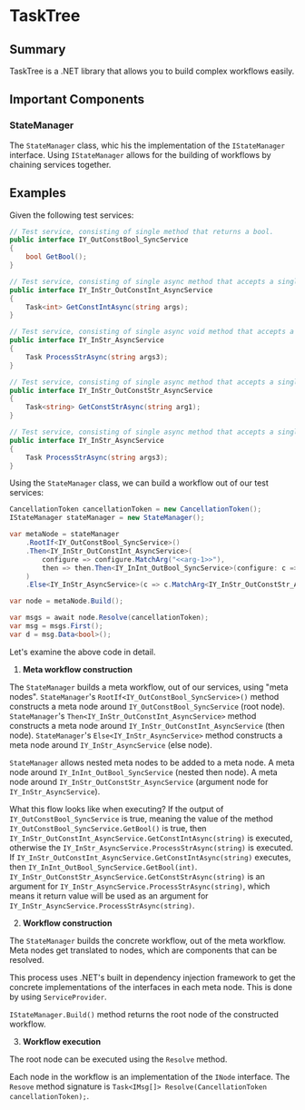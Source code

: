 # TaskTree

## Summary
TaskTree is a .NET library that allows you to build complex workflows easily.

## Important Components
### StateManager
The `StateManager` class, whic his the implementation of the `IStateManager` interface.
Using `IStateManager` allows for the building of workflows by chaining services together.

## Examples

Given the following test services:

```cs
// Test service, consisting of single method that returns a bool.
public interface IY_OutConstBool_SyncService 
{ 
	bool GetBool(); 
}

// Test service, consisting of single async method that accepts a single argument of type string and returning an int.
public interface IY_InStr_OutConstInt_AsyncService 
{ 
	Task<int> GetConstIntAsync(string args); 
}

// Test service, consisting of single async void method that accepts a single argument of type string.
public interface IY_InStr_AsyncService 
{ 
	Task ProcessStrAsync(string args3); 
}

// Test service, consisting of single async method that accepts a single argument of type string and returns a string.
public interface IY_InStr_OutConstStr_AsyncService
{
	Task<string> GetConstStrAsync(string arg1);
}

// Test service, consisting of single async method that accepts a single argument of type string.
public interface IY_InStr_AsyncService
{ 
	Task ProcessStrAsync(string args3); 
}
```

Using the `StateManager` class, we can build a workflow out of our test services: 

```cs
CancellationToken cancellationToken = new CancellationToken();
IStateManager stateManager = new StateManager();

var metaNode = stateManager
	.RootIf<IY_OutConstBool_SyncService>()
	.Then<IY_InStr_OutConstInt_AsyncService>(
		configure => configure.MatchArg("<<arg-1>>"),
		then => then.Then<IY_InInt_OutBool_SyncService>(configure: c => c.RequireResult())
	)
	.Else<IY_InStr_AsyncService>(c => c.MatchArg<IY_InStr_OutConstStr_AsyncService>(c => c.MatchArg("<<arg-2>>")));

var node = metaNode.Build();

var msgs = await node.Resolve(cancellationToken);
var msg = msgs.First(); 
var d = msg.Data<bool>(); 
```

Let's examine the above code in detail.

1. **Meta workflow construction**

The `StateManager` builds a meta workflow, out of our services, using "meta nodes".
`StateManager`'s `RootIf<IY_OutConstBool_SyncService>()` method constructs a meta node around `IY_OutConstBool_SyncService` (root node).
`StateManager`'s `Then<IY_InStr_OutConstInt_AsyncService>` method constructs a meta node around `IY_InStr_OutConstInt_AsyncService` (then node).
`StateManager`'s `Else<IY_InStr_AsyncService>` method constructs a meta node around `IY_InStr_AsyncService` (else node).

`StateManager` allows nested meta nodes to be added to a meta node.
A meta node around `IY_InInt_OutBool_SyncService` (nested then node).
A meta node around `IY_InStr_OutConstStr_AsyncService` (argument node for `IY_InStr_AsyncService`).

What this flow looks like when executing?
If the output of `IY_OutConstBool_SyncService` is true, meaning the value of the method `IY_OutConstBool_SyncService.GetBool()` is true, then `IY_InStr_OutConstInt_AsyncService.GetConstIntAsync(string)` is executed, otherwise the `IY_InStr_AsyncService.ProcessStrAsync(string)` is executed.
If `IY_InStr_OutConstInt_AsyncService.GetConstIntAsync(string)` executes, then `IY_InInt_OutBool_SyncService.GetBool(int)`.
`IY_InStr_OutConstStr_AsyncService.GetConstStrAsync(string)` is an argument for `IY_InStr_AsyncService.ProcessStrAsync(string)`, which means it return value will be used as an argument for `IY_InStr_AsyncService.ProcessStrAsync(string)`.

2. **Workflow construction**

The `StateManager` builds the concrete workflow, out of the meta workflow. Meta nodes get translated to nodes, which are components that can be resolved.

This process uses .NET's built in dependency injection framework to get the concrete implementations of the interfaces in each meta node. This is done by using `ServiceProvider`.

`IStateManager.Build()` method returns the root node of the constructed workflow.

3. **Workflow execution**

The root node can be executed using the `Resolve` method.

Each node in the workflow is an implementation of the `INode` interface.
The `Resove` method signature is `Task<IMsg[]> Resolve(CancellationToken cancellationToken);`.